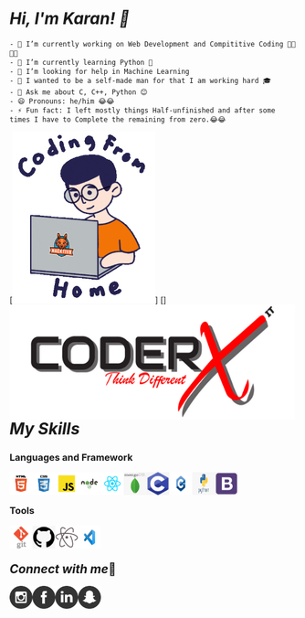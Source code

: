 # *Hi, I'm Karan! 👋*
    - 🔭 I’m currently working on Web Development and Compititive Coding 👨‍💻👨‍💻
    - 🌱 I’m currently learning Python 🐍
    - 🤔 I’m looking for help in Machine Learning
    - 🙌 I wanted to be a self-made man for that I am working hard 🎓
    - 💬 Ask me about C, C++, Python 😊
    - 😄 Pronouns: he/him 😂😂
    - ⚡ Fun fact: I left mostly things Half-unfinished and after some times I have to Complete the remaining from zero.😂😂

[<img src="/Coding image.gif" height='300' width='250'>]
[<img align="left" src="/CoderxImage.png" width='500' height='200'>]



# *My Skills*

### Languages and Framework
<img align="left" src="/img/HTML-5-01.png" width='40' height='40'>
<img align="left" src="/img/CSS-3-01.png" width='40' height='40'>
<img align="left" src="/img/JavaScript-01.png" width='40' height='40'>
<img align="left" src="/img/Node-JS-01.png" width='40' height='40'>
<img align="left" src="/img/React-01.png" width='40' height='40'>
<img align="left" src="/img/mongo.png" width='40' height='40'>
<img align="left" src="/img/c.png" width='40' height='40'>
<img align="left" src="/img/cppp.png" width='40' height='40'>
<img align="left" src="/img/python.png" width='40' height='40'>
<img align="left" src="/img/bootstrap.png" width='40' height='40'>

<br/>
<br/>

### Tools
<img align="left" src="/img/git.png" width='40' height='40'>
<img align="left" src="/img/github.png" width='40' height='40'>
<img align="left" src="/img/atom.png" width='40' height='40'>
<img align="left" src="/img/vs.jpg" width='40' height='40'>
<br/>
<br/>

## *Connect with me*🔗
    
[<img align="left" src="/img/instagram.png" width='40' height='40'>](https://www.instagram.com/its_karanshx/)
[<img align="left" src="/img/facebook.png" width='40' height='40'>](https://www.facebook.com/Karansh99)
[<img align="left" src="/img/linkdin.png" width='40' height='40'>](https://www.linkedin.com/in/karan-sharma-23574a1b9/)
[<img align="left" src="/img/snapchat.png" width='40' height='40'>](https://accounts.snapchat.com/accounts/snapcodes)
